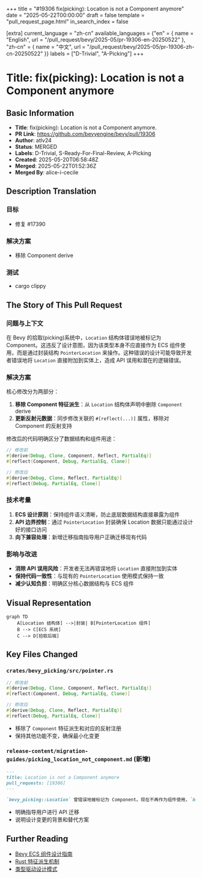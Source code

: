+++
title = "#19306 fix(picking): Location is not a Component anymore"
date = "2025-05-22T00:00:00"
draft = false
template = "pull_request_page.html"
in_search_index = false

[extra]
current_language = "zh-cn"
available_languages = {"en" = { name = "English", url = "/pull_request/bevy/2025-05/pr-19306-en-20250522" }, "zh-cn" = { name = "中文", url = "/pull_request/bevy/2025-05/pr-19306-zh-cn-20250522" }}
labels = ["D-Trivial", "A-Picking"]
+++

# Title: fix(picking): Location is not a Component anymore

## Basic Information
- **Title**: fix(picking): Location is not a Component anymore.
- **PR Link**: https://github.com/bevyengine/bevy/pull/19306
- **Author**: atlv24
- **Status**: MERGED
- **Labels**: D-Trivial, S-Ready-For-Final-Review, A-Picking
- **Created**: 2025-05-20T06:58:48Z
- **Merged**: 2025-05-22T01:52:36Z
- **Merged By**: alice-i-cecile

## Description Translation
### 目标
- 修复 #17390

### 解决方案
- 移除 Component derive

### 测试
- cargo clippy

## The Story of This Pull Request

### 问题与上下文
在 Bevy 的拾取(picking)系统中，`Location` 结构体错误地被标记为 Component。这违反了设计意图，因为该类型本身不应直接作为 ECS 组件使用，而是通过封装结构 `PointerLocation` 来操作。这种错误的设计可能导致开发者错误地将 `Location` 直接附加到实体上，造成 API 误用和潜在的逻辑错误。

### 解决方案
核心修改分为两部分：
1. **移除 Component 特征派生**：从 `Location` 结构体声明中删除 `Component` derive
2. **更新反射元数据**：同步修改关联的 `#[reflect(...)]` 属性，移除对 Component 的反射支持

修改后的代码明确区分了数据结构和组件用途：
```rust
// 修改前
#[derive(Debug, Clone, Component, Reflect, PartialEq)]
#[reflect(Component, Debug, PartialEq, Clone)]

// 修改后
#[derive(Debug, Clone, Reflect, PartialEq)]
#[reflect(Debug, PartialEq, Clone)]
```

### 技术考量
1. **ECS 设计原则**：保持组件语义清晰，防止底层数据结构直接暴露为组件
2. **API 边界控制**：通过 `PointerLocation` 封装确保 Location 数据只能通过设计好的接口访问
3. **向下兼容处理**：新增迁移指南指导用户正确迁移现有代码

### 影响与改进
- **消除 API 误用风险**：开发者无法再错误地将 `Location` 直接附加到实体
- **保持代码一致性**：与现有的 `PointerLocation` 使用模式保持一致
- **减少认知负担**：明确区分核心数据结构与 ECS 组件

## Visual Representation

```mermaid
graph TD
    A[Location 结构体] -->|封装| B[PointerLocation 组件]
    B --> C[ECS 系统]
    C --> D[拾取后端]
```

## Key Files Changed

### `crates/bevy_picking/src/pointer.rs`
```rust
// 修改前
#[derive(Debug, Clone, Component, Reflect, PartialEq)]
#[reflect(Component, Debug, PartialEq, Clone)]

// 修改后
#[derive(Debug, Clone, Reflect, PartialEq)]
#[reflect(Debug, PartialEq, Clone)]
```
- 移除了 `Component` 特征派生和对应的反射注册
- 保持其他功能不变，确保最小化变更

### `release-content/migration-guides/picking_location_not_component.md` (新增)
```markdown
---
title: Location is not a Component anymore
pull_requests: [19306]
---

`bevy_picking::Location` 曾错误地被标记为 Component。现在不再作为组件使用，`bevy_picking::PointerLocation` 封装了 Location 并作为推荐的使用模式。
```
- 明确指导用户进行 API 迁移
- 说明设计变更的背景和替代方案

## Further Reading
- [Bevy ECS 组件设计指南](https://bevy-cheatbook.github.io/programming/ecs-intro.html)
- [Rust 特征派生机制](https://doc.rust-lang.org/rust-by-example/trait/derive.html)
- [类型驱动设计模式](https://rust-unofficial.github.io/patterns/patterns/behavioural/newtype.html)
